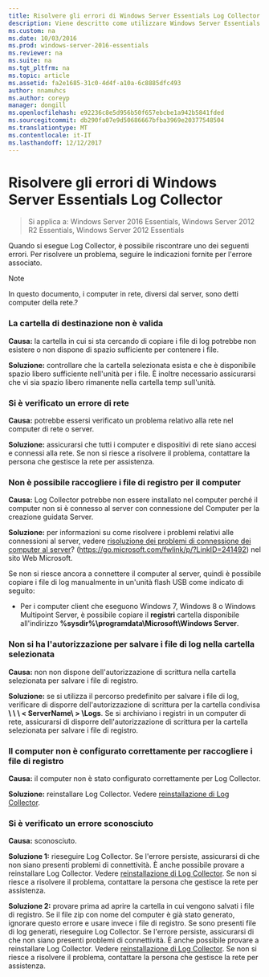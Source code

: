 ```yaml
---
title: Risolvere gli errori di Windows Server Essentials Log Collector
description: Viene descritto come utilizzare Windows Server Essentials
ms.custom: na
ms.date: 10/03/2016
ms.prod: windows-server-2016-essentials
ms.reviewer: na
ms.suite: na
ms.tgt_pltfrm: na
ms.topic: article
ms.assetid: fa2e1685-31c0-4d4f-a10a-6c8885dfc493
author: nnamuhcs
ms.author: coreyp
manager: dongill
ms.openlocfilehash: e92236c8e5d956b50f657ebcbe1a942b5841fded
ms.sourcegitcommit: db290fa07e9d50686667bfba3969e20377548504
ms.translationtype: MT
ms.contentlocale: it-IT
ms.lasthandoff: 12/12/2017
---
```

# <a name="troubleshoot-windows-server-essentials-log-collector-errors"></a>Risolvere gli errori di Windows Server Essentials Log Collector

>Si applica a: Windows Server 2016 Essentials, Windows Server 2012 R2 Essentials, Windows Server 2012 Essentials

Quando si esegue Log Collector, è possibile riscontrare uno dei seguenti errori. Per risolvere un problema, seguire le indicazioni fornite per l'errore associato.  
  
> [!NOTE]
>  In questo documento, i computer in rete, diversi dal server, sono detti computer della rete.?  
  
###  <a name="BKMK_TheDestinationFolderIsNotValid"></a>La cartella di destinazione non è valida  
 **Causa:** la cartella in cui si sta cercando di copiare i file di log potrebbe non esistere o non dispone di spazio sufficiente per contenere i file.  
  
 **Soluzione:** controllare che la cartella selezionata esista e che è disponibile spazio libero sufficiente nell'unità per i file. È inoltre necessario assicurarsi che vi sia spazio libero rimanente nella cartella temp sull'unità.  
  
###  <a name="BKMK_ANetworkErrorHasOccurred"></a>Si è verificato un errore di rete  
 **Causa:** potrebbe essersi verificato un problema relativo alla rete nel computer di rete o server.  
  
 **Soluzione:** assicurarsi che tutti i computer e dispositivi di rete siano accesi e connessi alla rete. Se non si riesce a risolvere il problema, contattare la persona che gestisce la rete per assistenza.  
  
###  <a name="BKMK_CannotCollectLogFiles"></a>Non è possibile raccogliere i file di registro per il computer  
 **Causa:** Log Collector potrebbe non essere installato nel computer perché il computer non si è connesso al server con connessione del Computer per la creazione guidata Server.  
  
 **Soluzione:** per informazioni su come risolvere i problemi relativi alle connessioni al server, vedere [risoluzione dei problemi di connessione dei computer al server](https://go.microsoft.com/fwlink/p/?LinkID=241492)? (https://go.microsoft.com/fwlink/p/?LinkID=241492) nel sito Web Microsoft.  
  
 Se non si riesce ancora a connettere il computer al server, quindi è possibile copiare i file di log manualmente in un'unità flash USB come indicato di seguito:  
  
-   Per i computer client che eseguono Windows 7, Windows 8 o Windows Multipoint Server, è possibile copiare il **registri** cartella disponibile all'indirizzo **%sysdir%\programdata\Microsoft\Windows Server**.  
  
###  <a name="BKMK_YouDoNotHavePermission"></a>Non si ha l'autorizzazione per salvare i file di log nella cartella selezionata  
 **Causa:** non non dispone dell'autorizzazione di scrittura nella cartella selezionata per salvare i file di registro.  
  
 **Soluzione:** se si utilizza il percorso predefinito per salvare i file di log, verificare di disporre dell'autorizzazione di scrittura per la cartella condivisa **\ \ \ < ServerName\ > \Logs**. Se si archiviano i registri in un computer di rete, assicurarsi di disporre dell'autorizzazione di scrittura per la cartella selezionata per salvare i file di registro.  
  
###  <a name="BKMK_TheComputerIsNotConfiguredProperly"></a>Il computer non è configurato correttamente per raccogliere i file di registro  
 **Causa:** il computer non è stato configurato correttamente per Log Collector.  
  
 **Soluzione:** reinstallare Log Collector. Vedere [reinstallazione di Log Collector](Install-the-Windows-Server-Essentials-Log-Collector.md#BKMK_Reinstall).  
  
###  <a name="BKMK_AnUnknownErrorOccurred"></a>Si è verificato un errore sconosciuto  
 **Causa:** sconosciuto.  
  
 **Soluzione 1:** rieseguire Log Collector. Se l'errore persiste, assicurarsi di che non siano presenti problemi di connettività. È anche possibile provare a reinstallare Log Collector. Vedere [reinstallazione di Log Collector](Install-the-Windows-Server-Essentials-Log-Collector.md#BKMK_Reinstall). Se non si riesce a risolvere il problema, contattare la persona che gestisce la rete per assistenza.  
  
 **Soluzione 2:** provare prima ad aprire la cartella in cui vengono salvati i file di registro. Se il file zip con nome del computer è già stato generato, ignorare questo errore e usare invece i file di registro. Se sono presenti file di log generati, rieseguire Log Collector. Se l'errore persiste, assicurarsi di che non siano presenti problemi di connettività. È anche possibile provare a reinstallare Log Collector. Vedere [reinstallazione di Log Collector](Install-the-Windows-Server-Essentials-Log-Collector.md#BKMK_Reinstall). Se non si riesce a risolvere il problema, contattare la persona che gestisce la rete per assistenza.